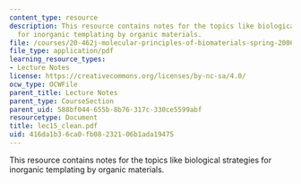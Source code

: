 ```yaml
---
content_type: resource
description: This resource contains notes for the topics like biological strategies
  for inorganic templating by organic materials.
file: /courses/20-462j-molecular-principles-of-biomaterials-spring-2006/416da1b36ca0fb08232106b1ada19475_lec15_clean.pdf
file_type: application/pdf
learning_resource_types:
- Lecture Notes
license: https://creativecommons.org/licenses/by-nc-sa/4.0/
ocw_type: OCWFile
parent_title: Lecture Notes
parent_type: CourseSection
parent_uid: 588bf044-655b-8b76-317c-330ce5599abf
resourcetype: Document
title: lec15_clean.pdf
uid: 416da1b3-6ca0-fb08-2321-06b1ada19475
---
```

This resource contains notes for the topics like biological strategies for inorganic templating by organic materials.